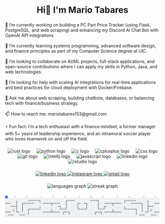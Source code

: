 <h1 align="center">Hi👋 I'm Mario Tabares</h1>

###

<p align="left">🔭 I’m currently working on building a PC Part Price Tracker (using Flask, PostgreSQL, and web scraping) and enhancing my Discord AI Chat Bot with OpenAI API integrations.<br><br>🌱 I’m currently learning systems programming, advanced software design, and finance principles as part of my Computer Science degree at UIC.<br><br>👯 I’m looking to collaborate on AI/ML projects, full-stack applications, and open-source contributions where I can apply my skills in Python, Java, and web technologies.<br><br>🤔 I’m looking for help with scaling AI integrations for real-time applications and best practices for cloud deployment with Docker/Firebase.<br><br>💬 Ask me about web scraping, building chatbots, databases, or balancing tech with finance/business strategy.<br><br>📫 How to reach me: mariotabares153@gmail.com<br><br>⚡ Fun fact: I’m a tech enthusiast with a finance mindset, a former manager with 5+ years of leadership experience, and an intramural soccer player who loves teamwork on and off the field.</p>

###

<div align="center">
  <img src="https://skillicons.dev/icons?i=rust" height="60" alt="rust logo"  />
  <img width="12" />
  <img src="https://cdn.jsdelivr.net/gh/devicons/devicon/icons/python/python-original.svg" height="60" alt="python logo"  />
  <img width="12" />
  <img src="https://cdn.jsdelivr.net/gh/devicons/devicon/icons/c/c-original.svg" height="60" alt="c logo"  />
  <img width="12" />
  <img src="https://cdn.jsdelivr.net/gh/devicons/devicon/icons/cplusplus/cplusplus-original.svg" height="60" alt="cplusplus logo"  />
  <img width="12" />
  <img src="https://cdn.jsdelivr.net/gh/devicons/devicon/icons/css3/css3-original.svg" height="60" alt="css logo"  />
  <img width="12" />
  <img src="https://cdn.jsdelivr.net/gh/devicons/devicon/icons/git/git-original.svg" height="60" alt="git logo"  />
  <img width="12" />
  <img src="https://cdn.jsdelivr.net/gh/devicons/devicon/icons/intellij/intellij-original.svg" height="60" alt="intellij logo"  />
  <img width="12" />
  <img src="https://cdn.jsdelivr.net/gh/devicons/devicon/icons/javascript/javascript-original.svg" height="60" alt="javascript logo"  />
  <img width="12" />
  <img src="https://cdn.jsdelivr.net/gh/devicons/devicon/icons/linkedin/linkedin-original.svg" height="60" alt="linkedin logo"  />
  <img width="12" />
  <img src="https://cdn.jsdelivr.net/gh/devicons/devicon/icons/rstudio/rstudio-original.svg" height="60" alt="rstudio logo"  />
</div>

###

<div align="center">
  <a href="https://www.linkedin.com/in/mario-tabares153/" target="_blank">
    <img src="https://img.shields.io/static/v1?message=LinkedIn&logo=linkedin&label=&color=0077B5&logoColor=white&labelColor=&style=for-the-badge" height="25" alt="linkedin logo"  />
  </a>
  <a href="https://www.instagram.com/mariotiberus24/#" target="_blank">
    <img src="https://img.shields.io/static/v1?message=Instagram&logo=instagram&label=&color=E4405F&logoColor=white&labelColor=&style=for-the-badge" height="25" alt="instagram logo"  />
  </a>
  <a href="mariotabares153@gmail.com" target="_blank">
    <img src="https://img.shields.io/static/v1?message=Gmail&logo=gmail&label=&color=D14836&logoColor=white&labelColor=&style=for-the-badge" height="25" alt="gmail logo"  />
  </a>
</div>

###

<div align="center">
  <img src="https://github-readme-stats.vercel.app/api/top-langs?username=Mariotabares24&locale=en&hide_title=false&layout=compact&card_width=320&langs_count=5&theme=dracula&hide_border=false&order=2" height="150" alt="languages graph"  />
  <img src="https://streak-stats.demolab.com?user=Mariotabares24&locale=en&mode=daily&theme=dracula&hide_border=false&border_radius=5&order=3" height="150" alt="streak graph"  />
</div>

###

<picture>
  <source media="(prefers-color-scheme: dark)" srcset="https://raw.githubusercontent.com/Mariotabares24/Mariotabares24/output/pacman-contribution-graph-dark.svg">
  <source media="(prefers-color-scheme: light)" srcset="https://raw.githubusercontent.com/Mariotabares24/Mariotabares24/output/pacman-contribution-graph.svg">
  <img alt="pacman contribution graph" src="https://raw.githubusercontent.com/Mariotabares24/Mariotabares24/output/pacman-contribution-graph.svg">
</picture>

###
